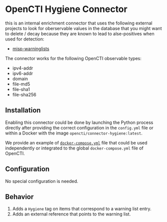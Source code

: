 # OpenCTI Hygiene Connector

this is an internal enrichment connector that uses the following external
projects to look for oberservable values in the database that you might want to
delete / decay because they are known to lead to alse-positives when used for
detection:

* [misp-warninglists](https://github.com/MISP/misp-warninglists)

The connector works for the following OpenCTI observable types:

* ipv4-addr
* ipv6-addr
* domain
* file-md5
* file-sha1
* file-sha256

## Installation

Enabling this connector could be done by launching the Python process directly
after providing the correct configuration in the `config.yml` file or within a
Docker with the image `opencti/connector-hygiene:latest`.

We provide an example of [`docker-compose.yml`](docker-compose.yml) file that
could be used independently or integrated to the global `docker-compose.yml`
file of OpenCTI.

## Configuration

No special configuration is needed.

## Behavior

1. Adds a `Hygiene` tag on items that correspond to a warning list entry.
2. Adds an external reference that points to the warning list.
